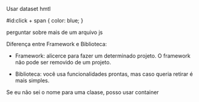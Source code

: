 Usar dataset hmtl

#id:click + span {
  color: blue;
}


perguntar sobre mais de um arquivo js

Diferença entre Framework e Biblioteca: 

* Framework: alicerce para fazer um determinado projeto. O framework não pode ser removido de um projeto.

* Biblioteca: você usa funcionalidades prontas, mas caso queria retirar é mais simples.

Se eu não sei o nome para uma claase, posso usar container